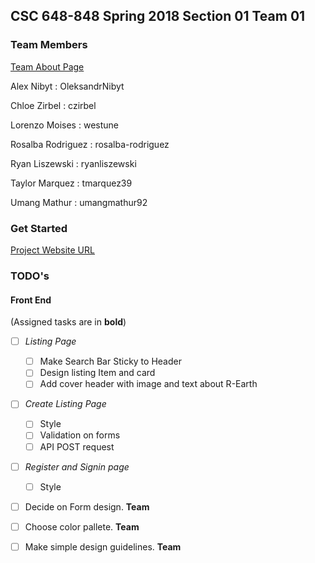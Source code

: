 ## CSC 648-848 Spring 2018 Section 01 Team 01


### Team Members

[Team About Page](http://csc648team01.herokuapp.com/about)

Alex Nibyt : OleksandrNibyt

Chloe Zirbel : czirbel

Lorenzo Moises : westune

Rosalba Rodriguez : rosalba-rodriguez 

Ryan Liszewski : ryanliszewski

Taylor Marquez : tmarquez39

Umang Mathur : umangmathur92

### Get Started

[Project Website URL](http://csc648team01.herokuapp.com/)

### TODO's

#### Front End 
(Assigned tasks are in __bold__)

- [ ] *Listing Page*
	- 	[ ] Make Search Bar Sticky to Header 
	-  [ ] Design listing Item and card 
	-  [ ] Add cover header with image and text about R-Earth 
- [ ] *Create Listing Page*
	- 	[ ] Style 
	-  [ ] Validation on forms 
	-  [ ] API POST request
- [ ]  *Register and Signin page*
	- [ ] Style 	
- [ ]	Decide on Form design. __Team__
- [ ] Choose color pallete. __Team__
- [ ] Make simple design guidelines. __Team__



